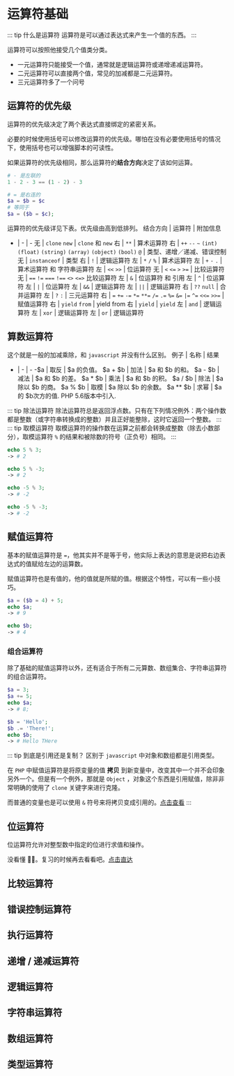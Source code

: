 # 运算符基础
::: tip 什么是运算符
运算符是可以通过表达式来产生一个值的东西。
:::

运算符可以按照他接受几个值类分类。
- 一元运算符只能接受一个值，通常就是逻辑运算符或递增递减运算符。
- 二元运算符可以直接两个值，常见的加减都是二元运算符。
- 三元运算符多了一个问号

## 运算符的优先级
运算符的优先级决定了两个表达式直接绑定的紧密关系。

必要的时候使用括号可以修改运算符的优先级。哪怕在没有必要使用括号的情况下，使用括号也可以增强脚本的可读性。

如果运算符的优先级相同，那么运算符的**结合方向**决定了该如何运算。
``` php
# - 是左联的
1 - 2 - 3 == (1 - 2) - 3

# = 是右连的
$a = $b = $c
# 等同于
$a = ($b = $c);
```
运算符的优先级详见下表。优先级由高到低排列。
结合方向 | 运算符 | 附加信息
- | - | -
无 |	`clone` `new` |	`clone` 和 `new`
右 | 	`**` | 算术运算符
右 | 	`++` `--` `~` `(int)` `(float)` `(string)` `(array)` `(object)` `(bool)` `@` | 类型、递增／递减、错误控制
无 |	`instanceof` | 类型
右 | 	`!` |	逻辑运算符
左 | `*` `/` `%` | 算术运算符
左 | `+` `-` `.` | 算术运算符 和 字符串运算符
左 | `<<` `>>` | 位运算符
无 |	`<` `<=` `>` `>=` | 比较运算符
无 |	`==` `!=` `===` `!==` `<>` `<=>`	比较运算符
左 | `&` | 位运算符 和 引用
左 | `^` | 位运算符
左 | `|` | 位运算符
左 | `&&` | 逻辑运算符
左 | `||` | 逻辑运算符
右 | 	`??`	`null` | 合并运算符
左 | `?` `:` | 三元运算符
右 | 	`=` `+=` `-=` `*=` `**=` `/=` `.=` `%=` `&=` `|=` `^=` `<<=` `>>=` | 赋值运算符
右 | 	`yield` `from` | yield from
右 | 	`yield` | `yield`
左 | `and` | 逻辑运算符
左 | `xor` | 逻辑运算符
左 | `or` | 逻辑运算符

## 算数运算符
这个就是一般的加减乘除，和 `javascript` 并没有什么区别。
例子 | 名称 | 结果
- | - | -
-$a |	取反 | $a 的负值。
$a + $b	| 加法 | $a 和 $b 的和。
$a - $b	| 减法 | $a 和 $b 的差。
$a * $b	| 乘法 | $a 和 $b 的积。
$a / $b	| 除法 | $a 除以 $b 的商。
$a % $b | 取模 | $a 除以 $b 的余数。
$a ** $b | 求幂 | $a 的 $b次方的值. PHP 5.6版本中引入.

::: tip 除法运算符
除法运算符总是返回浮点数。只有在下列情况例外：两个操作数都是整数（或字符串转换成的整数）并且正好能整除，这时它返回一个整数。 
:::
::: tip 取模运算符
取模运算符的操作数在运算之前都会转换成整数（除去小数部分），取模运算符 `%` 的结果和被除数的符号（正负号）相同。
:::
``` php
echo 5 % 3;
-> # 2

echo 5 % -3;
-> # 2

echo -5 % 3;
-> # -2

echo -5 % -3;
-> # -2
```

## 赋值运算符
基本的赋值运算符是 `=`，他其实并不是等于号，他实际上表达的意思是说把右边表达式的值赋给左边的运算数。

赋值运算符也是有值的，他的值就是所赋的值。根据这个特性，可以有一些小技巧。
``` php
$a = ($b = 4) + 5;
echo $a;
-> # 9

echo $b;
-> # 4
```

### 组合运算符
除了基础的赋值运算符以外，还有适合于所有二元算数、数组集合、字符串运算符的组合运算符。
``` php
$a = 3;
$a += 5;
echo $a;
-> # 8;

$b = 'Hello';
$b .= 'There!';
echo $b;
-> # Hello THere
```

::: tip 到底是引用还是复制？
区别于 `javascript` 中对象和数组都是引用类型。 
<br />

在 `PHP` 中赋值运算符是将原变量的值 **拷贝** 到新变量中，改变其中一个并不会印象另外一个。但是有一个例外，那就是 `Object` ，对象这个东西是引用赋值，除非非常明确的使用了 `clone` 关键字来进行克隆。
<br />

而普通的变量也是可以使用 `&` 符号来将拷贝变成引用的。[点击查看](/server/php/basis/variables.html#引用赋值)
:::

## 位运算符
位运算符允许对整型数中指定的位进行求值和操作。

没看懂 🤦‍♂️。复习的时候再去看看吧。[点击直达](https://www.php.net/manual/zh/language.operators.bitwise.php)

## 比较运算符

## 错误控制运算符

## 执行运算符

## 递增 / 递减运算符

## 逻辑运算符

## 字符串运算符

## 数组运算符

## 类型运算符